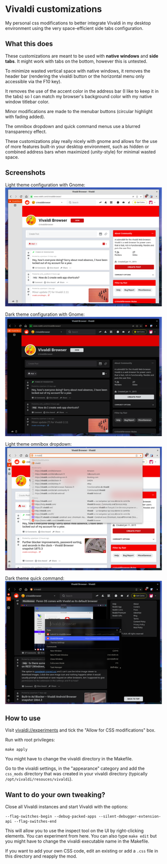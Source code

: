 # Vivaldi customizations

My personal css modifications to better integrate Vivaldi in my desktop environment using the very space-efficient side tabs configuration.

## What this does

These customizations are meant to be used with __native windows__ and __side tabs__. It might work with tabs on the bottom, however this is untested.

To minimize wasted vertical space with native windows, it removes the header bar (rendering the vivaldi button or the horizontal menu only accessible via the F10 key).

It removes the use of the accent color in the address bar (I like to keep it in the tabs) so I can match my browser's background color with my native window titlebar color.

Minor modifications are made to the menubar buttons (circular highlight with fading added).

The omnibox dropdown and quick command menus use a blurred transparency effect.

These customizations play really nicely with gnome and allows for the use of more features built-in your desktop environment, such as hidden or combined address bars when maximized (unity-style) for minimal wasted space.

## Screenshots

Light theme configuration with Gnome:
![](screenshots/light_screen.png)

Dark theme configuration with Gnome:
![](screenshots/dark_screen.png)

Light theme omnibox dropdown:
![](screenshots/omni_dropdown.png)

Dark theme quick command:
![](screenshots/quick_command.png)

## How to use

Visit [vivaldi://experiments](vivaldi://experiments) and tick the "Allow for CSS modifications" box.

Run with root privileges:
```
make apply
```
You might have to change the vivaldi directory in the Makefile.

Go to the vivaldi settings, in the "appearance" category and add the `css_mods` directory that was created in your vivaldi directory (typically `/opt/vivaldi/resouces/vivaldi`).

## Want to do your own tweaking?

Close all Vivaldi instances and start Vivaldi with the options:
```
--flag-switches-begin --debug-packed-apps --silent-debugger-extension-api --flag-switches-end
```
This will allow you to use the inspect tool on the UI by right-clicking elements. You can experiment from here. You can also type `make edit` but you might have to change the vivaldi executable name in the Makefile.

If you want to add your own CSS code, edit an existing or add a `.css` file in this directory and reapply the mod.
